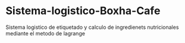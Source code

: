 # Sistema-logistico-Boxha-Cafe
Sistema logistico de etiquetado y calculo de ingredienets nutricionales mediante el metodo de lagrange 
